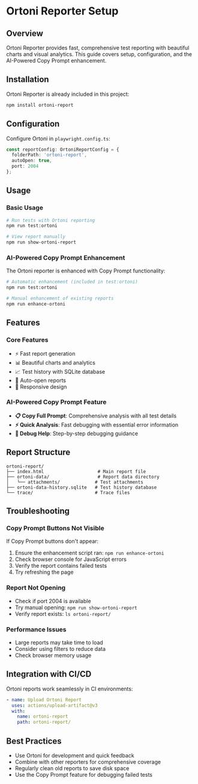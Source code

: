 # Ortoni Reporter Setup

## Overview
Ortoni Reporter provides fast, comprehensive test reporting with beautiful charts and visual analytics. This guide covers setup, configuration, and the AI-Powered Copy Prompt enhancement.

## Installation
Ortoni Reporter is already included in this project:
```bash
npm install ortoni-report
```

## Configuration
Configure Ortoni in `playwright.config.ts`:
```typescript
const reportConfig: OrtoniReportConfig = {
  folderPath: 'ortoni-report',
  autoOpen: true,
  port: 2004
};
```

## Usage

### Basic Usage
```bash
# Run tests with Ortoni reporting
npm run test:ortoni

# View report manually
npm run show-ortoni-report
```

### AI-Powered Copy Prompt Enhancement
The Ortoni reporter is enhanced with Copy Prompt functionality:

```bash
# Automatic enhancement (included in test:ortoni)
npm run test:ortoni

# Manual enhancement of existing reports
npm run enhance-ortoni
```

## Features

### Core Features
- ⚡ Fast report generation
- 📊 Beautiful charts and analytics
- 📈 Test history with SQLite database
- 🔄 Auto-open reports
- 📱 Responsive design

### AI-Powered Copy Prompt Feature
- **📋 Copy Full Prompt**: Comprehensive analysis with all test details
- **⚡ Quick Analysis**: Fast debugging with essential error information
- **🐛 Debug Help**: Step-by-step debugging guidance

## Report Structure
```
ortoni-report/
├── index.html                    # Main report file
├── ortoni-data/                  # Report data directory
│   └── attachments/             # Test attachments
├── ortoni-data-history.sqlite   # Test history database
└── trace/                       # Trace files
```

## Troubleshooting

### Copy Prompt Buttons Not Visible
If Copy Prompt buttons don't appear:
1. Ensure the enhancement script ran: `npm run enhance-ortoni`
2. Check browser console for JavaScript errors
3. Verify the report contains failed tests
4. Try refreshing the page

### Report Not Opening
- Check if port 2004 is available
- Try manual opening: `npm run show-ortoni-report`
- Verify report exists: `ls ortoni-report/`

### Performance Issues
- Large reports may take time to load
- Consider using filters to reduce data
- Check browser memory usage

## Integration with CI/CD
Ortoni reports work seamlessly in CI environments:
```yaml
- name: Upload Ortoni Report
  uses: actions/upload-artifact@v3
  with:
    name: ortoni-report
    path: ortoni-report/
```

## Best Practices
- Use Ortoni for development and quick feedback
- Combine with other reporters for comprehensive coverage
- Regularly clean old reports to save disk space
- Use the Copy Prompt feature for debugging failed tests